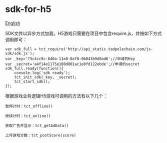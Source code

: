 # sdk-for-h5

[English](./README_EN.md "English Document")

SDK文件以异步方式加载，H5游戏只需要在项目中包含require.js，并按如下方式调用即可：


    var sdk_full = tct_require('http://api_static.tadpolechain.com/js-sdk/sdk.js');
    var _key='73c4cc9c-840a-11e8-8ef8-06043b9d0ad6';//申请的Key
    var _secret='a4f14e1175e108d801ac1e0fd122ebde';//申请的secret
    sdk_full.ready(function(){ 
        console.log('sdk ready');
        tct_init_sdk(_key, _secret);
        tct_start_sdk();
    });

根据游戏业务逻辑H5游戏可调用的方法有以下几个：


    暂停计时：tct_offline()

    继续计时：tct_online()
    
    获取广告并显示：tct_getAdData()

    上传游戏分数：tct_postScore(score)
